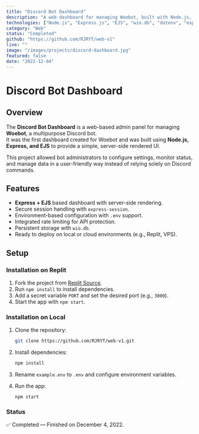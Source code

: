 ```yaml
---
title: "Discord Bot Dashboard"
description: "A web dashboard for managing Woebot, built with Node.js, Express, and EJS. Provides a user-friendly interface for bot configuration and monitoring."
technologies: ["Node.js", "Express.js", "EJS", "wio.db", "dotenv", "express-session", "express-rate-limit", "morgan"]
category: "Web"
status: "Completed"
github: "https://github.com/RJRYT/web-v1"
live: ""
image: "/images/projects/discord-dashboard.jpg"
featured: false
date: "2022-12-04"
---
```


# Discord Bot Dashboard

## Overview

The **Discord Bot Dashboard** is a web-based admin panel for managing **Woebot**, a multipurpose Discord bot.  
It was the first dashboard created for Woebot and was built using **Node.js, Express, and EJS** to provide a simple, server-side rendered UI.  

This project allowed bot administrators to configure settings, monitor status, and manage data in a user-friendly way instead of relying solely on Discord commands.

## Features

- **Express + EJS** based dashboard with server-side rendering.  
- Secure session handling with `express-session`.  
- Environment-based configuration with `.env` support.  
- Integrated rate limiting for API protection.  
- Persistent storage with `wio.db`.  
- Ready to deploy on local or cloud environments (e.g., Replit, VPS).  

## Setup

### Installation on Replit
1. Fork the project from [Replit Source](https://replit.com/@Somaliyo/woebot-web).  
2. Run `npm install` to install dependencies.  
3. Add a secret variable `PORT` and set the desired port (e.g., `3000`).  
4. Start the app with `npm start`.  

### Installation on Local
1. Clone the repository:  
   ```bash
   git clone https://github.com/RJRYT/web-v1.git
   ```

2. Install dependencies:
    ```bash
    npm install
    ```

3. Rename `example.env` to `.env` and configure environment variables.

4. Run the app:
    ```
    npm start
    ```

### Status

✅ Completed — Finished on December 4, 2022.